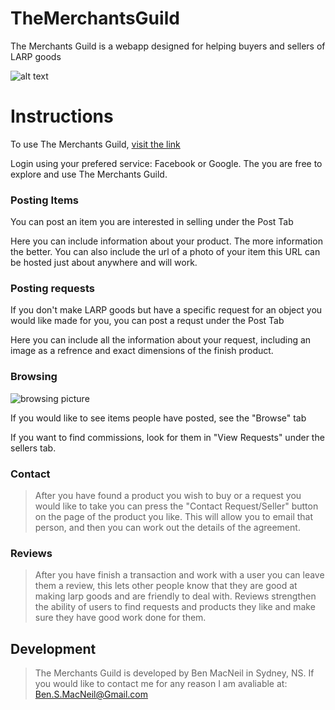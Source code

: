 TheMerchantsGuild
===================
The Merchants Guild is a webapp designed for helping buyers and sellers of LARP goods 

![alt text](http://i.imgur.com/gZQiwGE.jpg)


# Instructions

To use The Merchants Guild, [visit the link](lv20bard.github.io/TheMerchantsGuild)

Login using your prefered service: Facebook or Google. 
The you are free to explore and use The Merchants Guild.

### Posting Items
You can post an item you are interested in selling under the Post Tab

Here you can include information about your product. 
The more information the better. 
You can also include the url of a photo of your item this URL can be hosted just about anywhere and will work.

### Posting requests
If you don't make LARP goods but have a specific request for an object you would like made for you, you can post a requst under the Post Tab

Here you can include all the information about your request, including an image as a refrence and exact dimensions of the finish product.

### Browsing
![browsing picture](http://i.imgur.com/0zST6Xu.png)

If you would like to see items people have posted, see the "Browse" tab

If you want to find commissions, look for them in "View Requests" under the sellers tab.

### Contact
> After you have found a product you wish to buy or a request you would like to take you can press the "Contact Request/Seller" button on the page of the product you like. 
This will allow you to email that person, and then you can work out the details of the agreement.

### Reviews
> After you have finish a transaction and work with a user you can leave them a review, this lets other people know that they are good at making larp goods and are friendly to deal with. 
Reviews strengthen the ability of users to find requests and products they like and make sure they have good work done for them. 

## Development
> The Merchants Guild is developed by Ben MacNeil in Sydney, NS.
If you would like to contact me for any reason I am avaliable at: Ben.S.MacNeil@Gmail.com 
